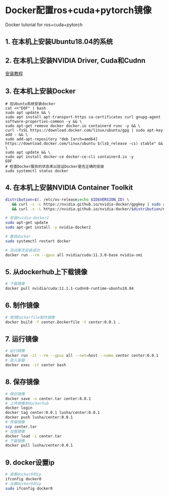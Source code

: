 # Docker配置ros+cuda+pytorch镜像
Docker tutorial for ros+cuda+pytorch 

## 1. 在本机上安装Ubuntu18.04的系统

## 2. 在本机上安装NVIDIA Driver, Cuda和Cudnn
[安装教程](https://blog.csdn.net/i6101206007/article/details/113179852)

## 3. 在本机上安装Docker
```shell
# 在Ubuntu系统安装docker
cat <<"EOF" | bash                              
sudo apt update && \
sudo apt install apt-transport-https ca-certificates curl gnupg-agent software-properties-common -y && \
sudo apt-get remove docker docker.io containerd runc -y && \
curl -fsSL https://download.docker.com/linux/ubuntu/gpg | sudo apt-key add - && \
sudo add-apt-repository "deb [arch=amd64] https://download.docker.com/linux/ubuntu $(lsb_release -cs) stable" && \
sudo apt update && \
sudo apt install docker-ce docker-ce-cli containerd.io -y
EOF
# 检查Docker服务的状态来以验证Docker是否正确的安装
sudo systemctl status docker 
```

## 4. 在本机上安装NVIDIA Container Toolkit
```sh
distribution=$(. /etc/os-release;echo $ID$VERSION_ID) \
   && curl -s -L https://nvidia.github.io/nvidia-docker/gpgkey | sudo apt-key add - \
   && curl -s -L https://nvidia.github.io/nvidia-docker/$distribution/nvidia-docker.list | sudo tee /etc/apt/sources.list.d/nvidia-docker.list

# 安装nvidia-docker2
sudo apt-get update
sudo apt-get install -y nvidia-docker2

# 重启docker
sudo systemctl restart docker

# 测试是否安装成功
docker run --rm --gpus all nvidia/cuda:11.3.0-base nvidia-smi
```

## 5. 从dockerhub上下载镜像
```sh
# 下载镜像
docker pull nvidia/cuda:11.1.1-cudnn8-runtime-ubuntu18.04
```

## 6. 制作镜像
```sh
# 使用Dockerfile制作镜像
docker build -f center.Dockerfile -t center:0.0.1 .
```

## 7. 运行镜像
```sh
# 运行镜像
docker run -it --rm --gpus all --net=host --name center center:0.0.1 
# 进入容器
docker exec -it center bash
```

## 8. 保存镜像
```sh
# 保存镜像
docker save -o center.tar center:0.0.1
# 上传镜像到dockerhub
docker login
docker tag center:0.0.1 lusha/center:0.0.1
docker push lusha/center:0.0.1
# 传输镜像
scp center.tar
# 加载镜像
docker load -i center.tar
# 下载镜像
docker pull lusha/center:0.0.1
```

## 9. docker设置ip
```sh
# 查看docker0的ip
ifconfig docker0
# 设置docker0的ip
sudo ifconfig docker0
```